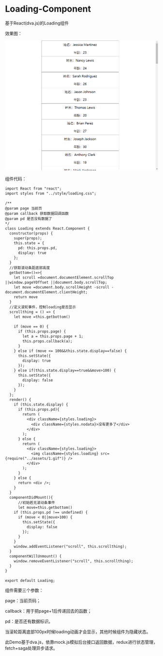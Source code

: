 # Loading-Component
基于React(dva.js)的Loading组件

效果图：

![image](https://github.com/starrytan/Loading-Component/blob/master/screenshot/GIF.gif)



组件代码：

```
import React from "react";
import styles from "../style/loading.css";

/**
@param page 当前页
@param callback 获取数据回调函数
@param pd 是否没有数据了
*/
class Loading extends React.Component {
  constructor(props) {
    super(props);
    this.state = {
      pd: this.props.pd,
      display: true
    };
  }
  //获取滚动条距底部高度
  getbottom=()=>{
    let scroll =document.documentElement.scrollTop ||window.pageYOffset ||document.body.scrollTop;
    let move =document.body.scrollHeight -scroll -document.documentElement.clientHeight;
    return move
  }
  //定义滚轮事件，控制loading是否显示
  scrollthing = () => {
    let move =this.getbottom()
         
    if (move == 0) {
      if (this.props.page) {
        let a = this.props.page + 1;
        this.props.callback(a);
      }
    } else if (move <= 100&&this.state.display==false) {
      this.setState({
        display: true
      });
    } else if(this.state.display==true&&move>100) {
      this.setState({
        display: false
      });
    }
  };
  render() {
    if (this.state.display) {
      if (this.props.pd){
        return (
          <div className={styles.loading}>
            <div className={styles.nodata}>没有更多了</div>
          </div>
        );
      } else {
        return (
          <div className={styles.loading}>
            <img className={styles.loading} src={require("../assets/1.gif")} />
          </div>
        );
      }
    } else {
      return <div />;
    }
  }
  componentDidMount(){
      //初始若无滚动条事件
      let move=this.getbottom()
    if (this.props.pd !== undefined) {
      if (move < 0||move>100) {
        this.setState({
          display: false
        });
      }
    }
    window.addEventListener("scroll", this.scrollthing);
  }
  componentWillUnmount() {
    window.removeEventListener("scroll", this.scrollthing);
  }
}

export default Loading;

```

组件需要三个参数：

page：当前页码；

callback：用于把page+1后传递回去的函数；

pd：是否还有数据标识。

当滚轮距离底部100px时候loading动画才会显示，其他时候组件为隐藏状态。



此Demo基于dva.js，依靠mock.js模拟后台接口返回数据，redux进行状态管理，fetch+saga处理异步请求。
